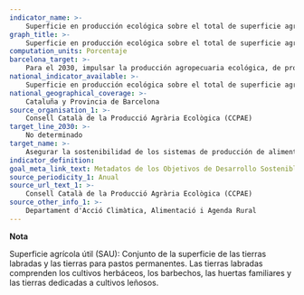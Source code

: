 ```yaml
---
indicator_name: >-
    Superficie en producción ecológica sobre el total de superficie agrícola útil (SAU)
graph_title: >-
    Superficie en producción ecológica sobre el total de superficie agrícola útil (SAU)
computation_units: Porcentaje
barcelona_target: >-
    Para el 2030, impulsar la producción agropecuaria ecológica, de proximidad y resiliente, a través de la red comercial minorista y mayorista, y promover la adopción de la dieta de salud planetaria
national_indicator_available: >-
    Superficie en producción ecológica sobre el total de superficie agrícola útil (SAU)
national_geographical_coverage: >-
    Cataluña y Provincia de Barcelona
source_organisation_1: >-
    Consell Català de la Producció Agrària Ecològica (CCPAE)
target_line_2030: >-
    No determinado
target_name: >-
    Asegurar la sostenibilidad de los sistemas de producción de alimentos y aplicar prácticas agrícolas resilientes que aumenten la productividad y la producción, contribuyan al mantenimiento de los ecosistemas, fortalezcan la capacidad de adaptación al cambio climático, los fenómenos meteorológicos extremos, las sequías, las inundaciones y otros desastres, y mejoren progresivamente la calidad de la tierra y el suelo
indicator_definition:
goal_meta_link_text: Metadatos de los Objetivos de Desarrollo Sostenible de las Naciones Unidas (pdf 894kB)
source_periodicity_1: Anual
source_url_text_1: >-
    Consell Català de la Producció Agrària Ecològica (CCPAE)
source_other_info_1: >-
    Departament d'Acció Climàtica, Alimentació i Agenda Rural
---
```

**Nota**

Superficie agrícola útil (SAU): Conjunto de la superficie de las tierras labradas y las tierras para pastos permanentes. Las tierras labradas comprenden los cultivos herbáceos, los barbechos, las huertas familiares y las tierras dedicadas a cultivos leñosos.

